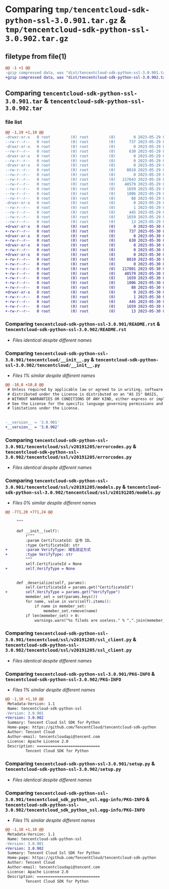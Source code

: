 # Comparing `tmp/tencentcloud-sdk-python-ssl-3.0.901.tar.gz` & `tmp/tencentcloud-sdk-python-ssl-3.0.902.tar.gz`

## filetype from file(1)

```diff
@@ -1 +1 @@
-gzip compressed data, was "dist/tencentcloud-sdk-python-ssl-3.0.901.tar", last modified: Mon May 29 02:35:47 2023, max compression
+gzip compressed data, was "dist/tencentcloud-sdk-python-ssl-3.0.902.tar", last modified: Tue May 30 00:31:33 2023, max compression
```

## Comparing `tencentcloud-sdk-python-ssl-3.0.901.tar` & `tencentcloud-sdk-python-ssl-3.0.902.tar`

### file list

```diff
@@ -1,19 +1,19 @@
-drwxr-xr-x   0 root         (0) root         (0)        0 2023-05-29 02:35:47.000000 tencentcloud-sdk-python-ssl-3.0.901/
--rw-r--r--   0 root         (0) root         (0)      737 2023-05-29 02:35:47.000000 tencentcloud-sdk-python-ssl-3.0.901/README.rst
-drwxr-xr-x   0 root         (0) root         (0)        0 2023-05-29 02:35:47.000000 tencentcloud-sdk-python-ssl-3.0.901/tencentcloud/
--rw-r--r--   0 root         (0) root         (0)      630 2023-05-29 02:35:47.000000 tencentcloud-sdk-python-ssl-3.0.901/tencentcloud/__init__.py
-drwxr-xr-x   0 root         (0) root         (0)        0 2023-05-29 02:35:47.000000 tencentcloud-sdk-python-ssl-3.0.901/tencentcloud/ssl/
--rw-r--r--   0 root         (0) root         (0)        0 2023-05-29 02:35:47.000000 tencentcloud-sdk-python-ssl-3.0.901/tencentcloud/ssl/__init__.py
-drwxr-xr-x   0 root         (0) root         (0)        0 2023-05-29 02:35:47.000000 tencentcloud-sdk-python-ssl-3.0.901/tencentcloud/ssl/v20191205/
--rw-r--r--   0 root         (0) root         (0)     8810 2023-05-29 02:35:47.000000 tencentcloud-sdk-python-ssl-3.0.901/tencentcloud/ssl/v20191205/errorcodes.py
--rw-r--r--   0 root         (0) root         (0)        0 2023-05-29 02:35:47.000000 tencentcloud-sdk-python-ssl-3.0.901/tencentcloud/ssl/v20191205/__init__.py
--rw-r--r--   0 root         (0) root         (0)   217643 2023-05-29 02:35:47.000000 tencentcloud-sdk-python-ssl-3.0.901/tencentcloud/ssl/v20191205/models.py
--rw-r--r--   0 root         (0) root         (0)    48579 2023-05-29 02:35:47.000000 tencentcloud-sdk-python-ssl-3.0.901/tencentcloud/ssl/v20191205/ssl_client.py
--rw-r--r--   0 root         (0) root         (0)     1659 2023-05-29 02:35:47.000000 tencentcloud-sdk-python-ssl-3.0.901/PKG-INFO
--rw-r--r--   0 root         (0) root         (0)     1006 2023-05-29 02:35:47.000000 tencentcloud-sdk-python-ssl-3.0.901/setup.py
--rw-r--r--   0 root         (0) root         (0)       88 2023-05-29 02:35:47.000000 tencentcloud-sdk-python-ssl-3.0.901/setup.cfg
-drwxr-xr-x   0 root         (0) root         (0)        0 2023-05-29 02:35:47.000000 tencentcloud-sdk-python-ssl-3.0.901/tencentcloud_sdk_python_ssl.egg-info/
--rw-r--r--   0 root         (0) root         (0)        1 2023-05-29 02:35:47.000000 tencentcloud-sdk-python-ssl-3.0.901/tencentcloud_sdk_python_ssl.egg-info/dependency_links.txt
--rw-r--r--   0 root         (0) root         (0)      445 2023-05-29 02:35:47.000000 tencentcloud-sdk-python-ssl-3.0.901/tencentcloud_sdk_python_ssl.egg-info/SOURCES.txt
--rw-r--r--   0 root         (0) root         (0)     1659 2023-05-29 02:35:47.000000 tencentcloud-sdk-python-ssl-3.0.901/tencentcloud_sdk_python_ssl.egg-info/PKG-INFO
--rw-r--r--   0 root         (0) root         (0)       13 2023-05-29 02:35:47.000000 tencentcloud-sdk-python-ssl-3.0.901/tencentcloud_sdk_python_ssl.egg-info/top_level.txt
+drwxr-xr-x   0 root         (0) root         (0)        0 2023-05-30 00:31:33.000000 tencentcloud-sdk-python-ssl-3.0.902/
+-rw-r--r--   0 root         (0) root         (0)      737 2023-05-30 00:31:32.000000 tencentcloud-sdk-python-ssl-3.0.902/README.rst
+drwxr-xr-x   0 root         (0) root         (0)        0 2023-05-30 00:31:32.000000 tencentcloud-sdk-python-ssl-3.0.902/tencentcloud/
+-rw-r--r--   0 root         (0) root         (0)      630 2023-05-30 00:31:32.000000 tencentcloud-sdk-python-ssl-3.0.902/tencentcloud/__init__.py
+drwxr-xr-x   0 root         (0) root         (0)        0 2023-05-30 00:31:32.000000 tencentcloud-sdk-python-ssl-3.0.902/tencentcloud/ssl/
+-rw-r--r--   0 root         (0) root         (0)        0 2023-05-30 00:31:32.000000 tencentcloud-sdk-python-ssl-3.0.902/tencentcloud/ssl/__init__.py
+drwxr-xr-x   0 root         (0) root         (0)        0 2023-05-30 00:31:32.000000 tencentcloud-sdk-python-ssl-3.0.902/tencentcloud/ssl/v20191205/
+-rw-r--r--   0 root         (0) root         (0)     8810 2023-05-30 00:31:32.000000 tencentcloud-sdk-python-ssl-3.0.902/tencentcloud/ssl/v20191205/errorcodes.py
+-rw-r--r--   0 root         (0) root         (0)        0 2023-05-30 00:31:32.000000 tencentcloud-sdk-python-ssl-3.0.902/tencentcloud/ssl/v20191205/__init__.py
+-rw-r--r--   0 root         (0) root         (0)   217801 2023-05-30 00:31:32.000000 tencentcloud-sdk-python-ssl-3.0.902/tencentcloud/ssl/v20191205/models.py
+-rw-r--r--   0 root         (0) root         (0)    48579 2023-05-30 00:31:32.000000 tencentcloud-sdk-python-ssl-3.0.902/tencentcloud/ssl/v20191205/ssl_client.py
+-rw-r--r--   0 root         (0) root         (0)     1659 2023-05-30 00:31:33.000000 tencentcloud-sdk-python-ssl-3.0.902/PKG-INFO
+-rw-r--r--   0 root         (0) root         (0)     1006 2023-05-30 00:31:32.000000 tencentcloud-sdk-python-ssl-3.0.902/setup.py
+-rw-r--r--   0 root         (0) root         (0)       88 2023-05-30 00:31:33.000000 tencentcloud-sdk-python-ssl-3.0.902/setup.cfg
+drwxr-xr-x   0 root         (0) root         (0)        0 2023-05-30 00:31:33.000000 tencentcloud-sdk-python-ssl-3.0.902/tencentcloud_sdk_python_ssl.egg-info/
+-rw-r--r--   0 root         (0) root         (0)        1 2023-05-30 00:31:32.000000 tencentcloud-sdk-python-ssl-3.0.902/tencentcloud_sdk_python_ssl.egg-info/dependency_links.txt
+-rw-r--r--   0 root         (0) root         (0)      445 2023-05-30 00:31:32.000000 tencentcloud-sdk-python-ssl-3.0.902/tencentcloud_sdk_python_ssl.egg-info/SOURCES.txt
+-rw-r--r--   0 root         (0) root         (0)     1659 2023-05-30 00:31:32.000000 tencentcloud-sdk-python-ssl-3.0.902/tencentcloud_sdk_python_ssl.egg-info/PKG-INFO
+-rw-r--r--   0 root         (0) root         (0)       13 2023-05-30 00:31:32.000000 tencentcloud-sdk-python-ssl-3.0.902/tencentcloud_sdk_python_ssl.egg-info/top_level.txt
```

### Comparing `tencentcloud-sdk-python-ssl-3.0.901/README.rst` & `tencentcloud-sdk-python-ssl-3.0.902/README.rst`

 * *Files identical despite different names*

### Comparing `tencentcloud-sdk-python-ssl-3.0.901/tencentcloud/__init__.py` & `tencentcloud-sdk-python-ssl-3.0.902/tencentcloud/__init__.py`

 * *Files 1% similar despite different names*

```diff
@@ -10,8 +10,8 @@
 # Unless required by applicable law or agreed to in writing, software
 # distributed under the License is distributed on an "AS IS" BASIS,
 # WITHOUT WARRANTIES OR CONDITIONS OF ANY KIND, either express or implied.
 # See the License for the specific language governing permissions and
 # limitations under the License.
 
 
-__version__ = '3.0.901'
+__version__ = '3.0.902'
```

### Comparing `tencentcloud-sdk-python-ssl-3.0.901/tencentcloud/ssl/v20191205/errorcodes.py` & `tencentcloud-sdk-python-ssl-3.0.902/tencentcloud/ssl/v20191205/errorcodes.py`

 * *Files identical despite different names*

### Comparing `tencentcloud-sdk-python-ssl-3.0.901/tencentcloud/ssl/v20191205/models.py` & `tencentcloud-sdk-python-ssl-3.0.902/tencentcloud/ssl/v20191205/models.py`

 * *Files 0% similar despite different names*

```diff
@@ -771,20 +771,24 @@
 
     """
 
     def __init__(self):
         r"""
         :param CertificateId: 证书 ID。
         :type CertificateId: str
+        :param VerifyType: 域名验证方式
+        :type VerifyType: str
         """
         self.CertificateId = None
+        self.VerifyType = None
 
 
     def _deserialize(self, params):
         self.CertificateId = params.get("CertificateId")
+        self.VerifyType = params.get("VerifyType")
         memeber_set = set(params.keys())
         for name, value in vars(self).items():
             if name in memeber_set:
                 memeber_set.remove(name)
         if len(memeber_set) > 0:
             warnings.warn("%s fileds are useless." % ",".join(memeber_set))
```

### Comparing `tencentcloud-sdk-python-ssl-3.0.901/tencentcloud/ssl/v20191205/ssl_client.py` & `tencentcloud-sdk-python-ssl-3.0.902/tencentcloud/ssl/v20191205/ssl_client.py`

 * *Files identical despite different names*

### Comparing `tencentcloud-sdk-python-ssl-3.0.901/PKG-INFO` & `tencentcloud-sdk-python-ssl-3.0.902/PKG-INFO`

 * *Files 1% similar despite different names*

```diff
@@ -1,10 +1,10 @@
 Metadata-Version: 1.1
 Name: tencentcloud-sdk-python-ssl
-Version: 3.0.901
+Version: 3.0.902
 Summary: Tencent Cloud Ssl SDK for Python
 Home-page: https://github.com/TencentCloud/tencentcloud-sdk-python
 Author: Tencent Cloud
 Author-email: tencentcloudapi@tencent.com
 License: Apache License 2.0
 Description: ============================
         Tencent Cloud SDK for Python
```

### Comparing `tencentcloud-sdk-python-ssl-3.0.901/setup.py` & `tencentcloud-sdk-python-ssl-3.0.902/setup.py`

 * *Files identical despite different names*

### Comparing `tencentcloud-sdk-python-ssl-3.0.901/tencentcloud_sdk_python_ssl.egg-info/PKG-INFO` & `tencentcloud-sdk-python-ssl-3.0.902/tencentcloud_sdk_python_ssl.egg-info/PKG-INFO`

 * *Files 1% similar despite different names*

```diff
@@ -1,10 +1,10 @@
 Metadata-Version: 1.1
 Name: tencentcloud-sdk-python-ssl
-Version: 3.0.901
+Version: 3.0.902
 Summary: Tencent Cloud Ssl SDK for Python
 Home-page: https://github.com/TencentCloud/tencentcloud-sdk-python
 Author: Tencent Cloud
 Author-email: tencentcloudapi@tencent.com
 License: Apache License 2.0
 Description: ============================
         Tencent Cloud SDK for Python
```

